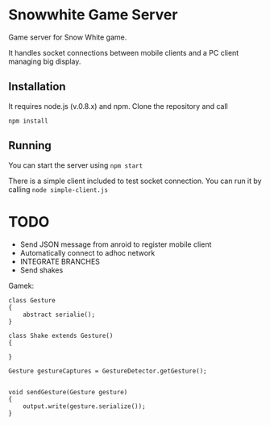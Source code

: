 Snowwhite Game Server
=====================

Game server for Snow White game.

It handles socket connections between mobile clients and a PC client managing big display.


Installation
------------

It requires node.js (v.0.8.x) and npm. Clone the repository and call

`npm install`

Running
-------
You can start the server using
`npm start`

There is a simple client included to test socket connection. You can run it by calling
`node simple-client.js`


TODO
====

* Send JSON message from anroid to register mobile client
* Automatically connect to adhoc network
* INTEGRATE BRANCHES
* Send shakes


Gamek:

	class Gesture 
	{
		abstract serialie();
	}

	class Shake extends Gesture()
	{

	}

	Gesture gestureCaptures = GestureDetector.getGesture();


	void sendGesture(Gesture gesture)
	{
		output.write(gesture.serialize());
	}